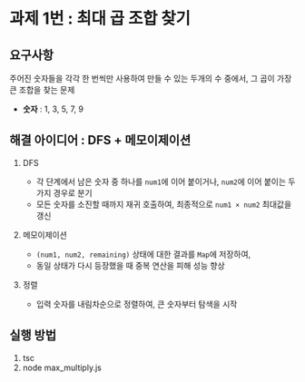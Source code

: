 # 과제 1번 : 최대 곱 조합 찾기

## 요구사항

주어진 숫자들을 각각 한 번씩만 사용하여 만들 수 있는 두개의 수 중에서,
그 곱이 가장 큰 조합을 찾는 문제

- **숫자** : 1, 3, 5, 7, 9

## 해결 아이디어 : DFS + 메모이제이션

1. DFS

   - 각 단계에서 남은 숫자 중 하나를 `num1`에 이어 붙이거나, `num2`에 이어 붙이는 두 가지 경우로 분기
   - 모든 숫자를 소진할 때까지 재귀 호출하여, 최종적으로 `num1 × num2` 최대값을 갱신

2. 메모이제이션

   - `(num1, num2, remaining)` 상태에 대한 결과를 `Map`에 저장하여,
   - 동일 상태가 다시 등장했을 때 중복 연산을 피해 성능 향상

3. 정렬
   - 입력 숫자를 내림차순으로 정렬하여, 큰 숫자부터 탐색을 시작

## 실행 방법

1. tsc
2. node max_multiply.js
